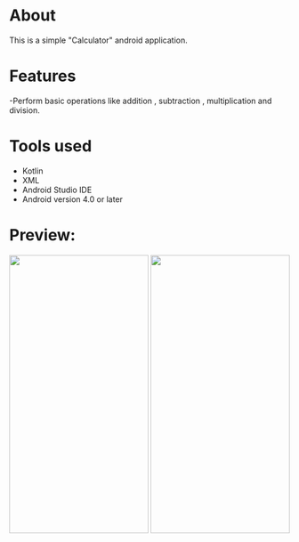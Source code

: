 # About
This is a simple "Calculator" android application.

# Features
-Perform basic operations like addition , subtraction , multiplication and division.

# Tools used
- Kotlin
- XML
- Android Studio IDE
- Android version 4.0 or later
   
# Preview:
<img src="https://user-images.githubusercontent.com/76728433/125678897-0bdd5f8b-5de0-4ce1-8c0a-0ddcc691a2db.jpg" width="250px" height="500px"> <img src="https://user-images.githubusercontent.com/76728433/125678905-0ca8e55f-64ba-4b76-bcb0-01e4941d1463.jpg" width="250px" height="500px">
